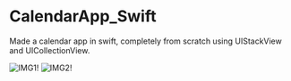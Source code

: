 # CalendarApp_Swift
Made a calendar app in swift, completely from scratch using UIStackView and UICollectionView.

![IMG1!](https://drive.google.com/file/d/1ByO2rsZLvEip238hfwAKO2lBtsTRZcw5/view?usp=sharing)
![IMG2!](https://drive.google.com/file/d/1uEpHskTgv04UtEA4qMSU6gyEol7W3HNm/view?usp=sharing)
